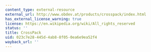 ```yaml
---
content_type: external-resource
external_url: http://www.obdev.at/products/crosspack/index.html
has_external_license_warning: true
license: https://en.wikipedia.org/wiki/All_rights_reserved
status: ''
title: CrossPack
uid: 023c7e28-445d-4ab8-8f05-0ea6e9ea52f4
wayback_url: ''
---
```

